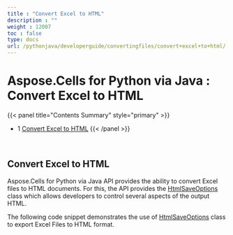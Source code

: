 ```yaml
---
title : "Convert Excel to HTML" 
description : "" 
weight : 12007 
toc : false
type: docs
url: /pythonjava/developerguide/convertingfiles/convert+excel+to+html/
---
```


# Aspose.Cells for Python via Java : Convert Excel to HTML


{{< panel title="Contents Summary" style="primary" >}}
*   1 [Convert Excel to HTML](#convert-excel-to-html)
{{< /panel >}}
 

 

## Convert Excel to HTML

Aspose.Cells for Python via Java API provides the ability to convert Excel files to HTML documents. For this, the API provides the [HtmlSaveOptions](https://apireference.aspose.com/cells/python/asposecells.api/HtmlSaveOptions) class which allows developers to control several aspects of the output HTML.

The following code snippet demonstrates the use of [HtmlSaveOptions](https://apireference.aspose.com/cells/python/asposecells.api/HtmlSaveOptions) class to export Excel Files to HTML format.

